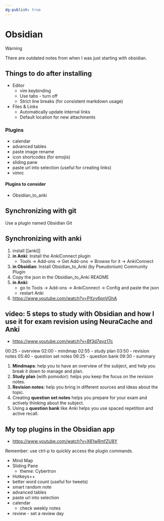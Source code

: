 ```yaml
---
dg-publish: true
---
```

# Obsidian
> [!warning]
> There are outdated notes from when I was just starting with obsidian.


## Things to do after installing

- Editor
    - vim keybinding
    - Use tabs - turn off
    - Strict line breaks (for consistent markdown usage)
- Files & Links
    - Automatically update internal links
    - Default location for new attachments


### Plugins

- calendar
- advanced tables
- paste image rename
- icon shortcodes (for emojis)
- sliding pane
- paste url into selection (useful for creating links)
- vimrc

#### Plugins to consider
- Obsidian_to_anki



## Synchronizing with git

Use a plugin named Obsidian Git

## Synchronizing with anki

1. install [[anki]]
2. **in Anki**: Install the AnkiConnect plugin
    - Tools -> Add-ons -> Get Add-ons -> Browse for it -> AnkiConnect
3. **in Obsidian**: Install Obsidian_to_Anki (by Pseudonium) Community Plugin
4. Copy the json in the Obsidian_to_Anki README
5. **in Anki**:
    - go to Tools -> Add-ons -> AnkiConnect -> Config and paste the json
    - restart Anki
6. <https://www.youtube.com/watch?v=PXyv6pnVGhA>


## video: 5 steps to study with Obsidian and how I use it for exam revision using NeuraCache and Anki 

- <https://www.youtube.com/watch?v=Bf3d7qyz17c>

00:25 - overview
02:00 - mindmap
02:55 - study plan
03:50 - revision notes
05:40 - question set notes
06:25 - question bank
09:30 - summary

1. **Mindmaps**: help you to have an overview of the subject, and help you break it down to manage and plan.
2. **Study plan** (with pomodor): helps you keep the focus on the revision notes.
3. **Revision notes**: help you bring in different sources and ideas about the topic.
4. Creating **question set notes** helps you prepare for your exam and actively thinking about the subject.
5. Using a **question bank** like Anki helps you use spaced repetition and active recall.

## My top plugins in the Obsidian app

- <https://www.youtube.com/watch?v=X61wRmfZU8Y>

Remember: use ctrl-p to quickly access the plugin commands.

- Mind Map
- Sliding Pane
    - theme: Cybertron
- Hotkeys++
- better word count (useful for tweets)
- smart random note
- advanced tables
- paste url into selection
- calendar
    - check weekly notes
- review - set a review day

